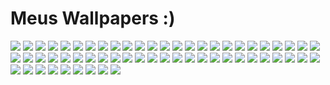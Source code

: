 # Meus Wallpapers :)
![](https://github.com/JorgeJabczenski/my_wallpapers/blob/master/1023904.jpg)
![](https://github.com/JorgeJabczenski/my_wallpapers/blob/master/33e54530448f194c086bda83c2df0ff864f44e34.jpg)
![](https://github.com/JorgeJabczenski/my_wallpapers/blob/master/33e54530448f194c086bda83c2df0ff864f44e34.jpg:Zone.Identifier)
![](https://github.com/JorgeJabczenski/my_wallpapers/blob/master/353ec131c16a6a26e37e05a5ff3ae8fb43e51690.jpg)
![](https://github.com/JorgeJabczenski/my_wallpapers/blob/master/353ec131c16a6a26e37e05a5ff3ae8fb43e51690.jpg:Zone.Identifier)
![](https://github.com/JorgeJabczenski/my_wallpapers/blob/master/429325.jpg)
![](https://github.com/JorgeJabczenski/my_wallpapers/blob/master/52a5aded6c18d539b22600a69ab69ed45f8280b4.jpg)
![](https://github.com/JorgeJabczenski/my_wallpapers/blob/master/52a5aded6c18d539b22600a69ab69ed45f8280b4.jpg:Zone.Identifier)
![](https://github.com/JorgeJabczenski/my_wallpapers/blob/master/75nquhectlr21.png)
![](https://github.com/JorgeJabczenski/my_wallpapers/blob/master/75nquhectlr21.png:Zone.Identifier)
![](https://github.com/JorgeJabczenski/my_wallpapers/blob/master/880781.jpg)
![](https://github.com/JorgeJabczenski/my_wallpapers/blob/master/890841.jpg)
![](https://github.com/JorgeJabczenski/my_wallpapers/blob/master/986558.jpg)
![](https://github.com/JorgeJabczenski/my_wallpapers/blob/master/Day-Cloud-Phase-RGB-Smaller.jpg)
![](https://github.com/JorgeJabczenski/my_wallpapers/blob/master/Day-Cloud-Phase-RGB-Smaller.jpg:Zone.Identifier)
![](https://github.com/JorgeJabczenski/my_wallpapers/blob/master/ET27QRRU4AEe4yS.jpg)
![](https://github.com/JorgeJabczenski/my_wallpapers/blob/master/ET27QRRU4AEe4yS.jpg:Zone.Identifier)
![](https://github.com/JorgeJabczenski/my_wallpapers/blob/master/EVu2WkaW.jpg)
![](https://github.com/JorgeJabczenski/my_wallpapers/blob/master/EVu5Xz0WAAc8Nnt.jpg)
![](https://github.com/JorgeJabczenski/my_wallpapers/blob/master/EWg1logU8AAd_LW.jpg)
![](https://github.com/JorgeJabczenski/my_wallpapers/blob/master/EWg1logU8AAd_LW.jpg:Zone.Identifier)
![](https://github.com/JorgeJabczenski/my_wallpapers/blob/master/EhJr8p6WoAArotN.jpg)
![](https://github.com/JorgeJabczenski/my_wallpapers/blob/master/LDeBrj2iq4hbSpK_89iKnDaBG98dtjNokdlAe5YcJII.jpg)
![](https://github.com/JorgeJabczenski/my_wallpapers/blob/master/LDeBrj2iq4hbSpK_89iKnDaBG98dtjNokdlAe5YcJII.jpg:Zone.Identifier)
![](https://github.com/JorgeJabczenski/my_wallpapers/blob/master/a1697376c0d3807e71c94568274c5a3c097d774b.jpg)
![](https://github.com/JorgeJabczenski/my_wallpapers/blob/master/a1697376c0d3807e71c94568274c5a3c097d774b.jpg:Zone.Identifier)
![](https://github.com/JorgeJabczenski/my_wallpapers/blob/master/aa.png)
![](https://github.com/JorgeJabczenski/my_wallpapers/blob/master/aa.png:Zone.Identifier)
![](https://github.com/JorgeJabczenski/my_wallpapers/blob/master/afb8d17940b2a99f1429a9305d78eb16d36c98da.jpg)
![](https://github.com/JorgeJabczenski/my_wallpapers/blob/master/afb8d17940b2a99f1429a9305d78eb16d36c98da.jpg:Zone.Identifier)
![](https://github.com/JorgeJabczenski/my_wallpapers/blob/master/b6yGSYJ.png)
![](https://github.com/JorgeJabczenski/my_wallpapers/blob/master/bb.jpg)
![](https://github.com/JorgeJabczenski/my_wallpapers/blob/master/bb.jpg:Zone.Identifier)
![](https://github.com/JorgeJabczenski/my_wallpapers/blob/master/c2e65cf78dfed1cc43ee24848255d74e11bba1ea.jpg)
![](https://github.com/JorgeJabczenski/my_wallpapers/blob/master/c2e65cf78dfed1cc43ee24848255d74e11bba1ea.jpg:Zone.Identifier)
![](https://github.com/JorgeJabczenski/my_wallpapers/blob/master/c8wKV2O.jpg)
![](https://github.com/JorgeJabczenski/my_wallpapers/blob/master/f7af5728549224ab129d7a4864e122db2e9d7fc5.jpg)
![](https://github.com/JorgeJabczenski/my_wallpapers/blob/master/f7af5728549224ab129d7a4864e122db2e9d7fc5.jpg:Zone.Identifier)
![](https://github.com/JorgeJabczenski/my_wallpapers/blob/master/favan7n8efkz.png)
![](https://github.com/JorgeJabczenski/my_wallpapers/blob/master/favan7n8efkz.png:Zone.Identifier)
![](https://github.com/JorgeJabczenski/my_wallpapers/blob/master/h79qa83yd0941.jpg)
![](https://github.com/JorgeJabczenski/my_wallpapers/blob/master/h79qa83yd0941.jpg:Zone.Identifier)
![](https://github.com/JorgeJabczenski/my_wallpapers/blob/master/jlj0tk7w8gs41.png)
![](https://github.com/JorgeJabczenski/my_wallpapers/blob/master/jlj0tk7w8gs41.png:Zone.Identifier)
![](https://github.com/JorgeJabczenski/my_wallpapers/blob/master/jorji.jpg)
![](https://github.com/JorgeJabczenski/my_wallpapers/blob/master/k5bubczx6ye41.png)
![](https://github.com/JorgeJabczenski/my_wallpapers/blob/master/k5bubczx6ye41.png:Zone.Identifier)
![](https://github.com/JorgeJabczenski/my_wallpapers/blob/master/langton.png)
![](https://github.com/JorgeJabczenski/my_wallpapers/blob/master/langton.png:Zone.Identifier)
![](https://github.com/JorgeJabczenski/my_wallpapers/blob/master/patrick-o-keefe-cbf-env-peters-apt.jpg)
![](https://github.com/JorgeJabczenski/my_wallpapers/blob/master/patrick-o-keefe-cbf-env-peters-apt.jpg:Zone.Identifier)
![](https://github.com/JorgeJabczenski/my_wallpapers/blob/master/patrick-o-keefe-cbf-trla-180-seq-illo-05.jpg)
![](https://github.com/JorgeJabczenski/my_wallpapers/blob/master/patrick-o-keefe-cbf-trla-180-seq-illo-05.jpg:Zone.Identifier)
![](https://github.com/JorgeJabczenski/my_wallpapers/blob/master/patrick-o-keefe-grk-010.jpg)
![](https://github.com/JorgeJabczenski/my_wallpapers/blob/master/patrick-o-keefe-grk-010.jpg:Zone.Identifier)
![](https://github.com/JorgeJabczenski/my_wallpapers/blob/master/patrick-o-keefe-oct-labs-ext-0003.jpg)
![](https://github.com/JorgeJabczenski/my_wallpapers/blob/master/patrick-o-keefe-oct-labs-ext-0003.jpg:Zone.Identifier)
![](https://github.com/JorgeJabczenski/my_wallpapers/blob/master/sjiwhittoz941.png)
![](https://github.com/JorgeJabczenski/my_wallpapers/blob/master/train_travel_illustration-wallpaper-3440x1440.png)
